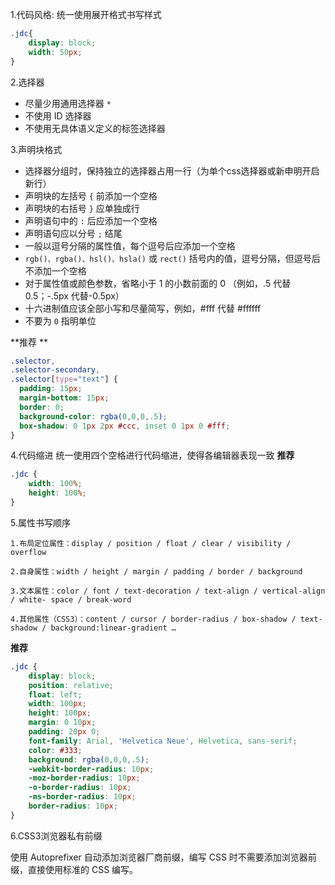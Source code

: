1.代码风格: 统一使用展开格式书写样式
``` css
.jdc{
    display: block;
    width: 50px;
}
```

2.选择器
+ 尽量少用通用选择器 `*`
+ 不使用 ID 选择器
+ 不使用无具体语义定义的标签选择器

3.声明块格式
+ 选择器分组时，保持独立的选择器占用一行（为单个css选择器或新申明开启新行）
+ 声明块的左括号 `{` 前添加一个空格
+ 声明块的右括号 `}` 应单独成行
+ 声明语句中的 `:` 后应添加一个空格
+ 声明语句应以分号 `;` 结尾
+ 一般以逗号分隔的属性值，每个逗号后应添加一个空格
+ `rgb()、rgba()、hsl()、hsla()` 或 `rect()` 括号内的值，逗号分隔，但逗号后不添加一个空格
+ 对于属性值或颜色参数，省略小于 1 的小数前面的 0 （例如，.5 代替 0.5；-.5px 代替-0.5px）
+ 十六进制值应该全部小写和尽量简写，例如，#fff 代替 #ffffff
+ 不要为 `0` 指明单位

**推荐 **
``` css
.selector,
.selector-secondary,
.selector[type="text"] {
  padding: 15px;
  margin-bottom: 15px;
  border: 0;
  background-color: rgba(0,0,0,.5);
  box-shadow: 0 1px 2px #ccc, inset 0 1px 0 #fff;
}
```

4.代码缩进
统一使用四个空格进行代码缩进，使得各编辑器表现一致
**推荐**
``` css
.jdc {
    width: 100%;
    height: 100%;
}
```

5.属性书写顺序

    1.布局定位属性：display / position / float / clear / visibility / overflow

    2.自身属性：width / height / margin / padding / border / background

    3.文本属性：color / font / text-decoration / text-align / vertical-align / white- space / break-word

    4.其他属性（CSS3）：content / cursor / border-radius / box-shadow / text-shadow / background:linear-gradient …

**推荐**
``` css
.jdc {
    display: block;
    position: relative;
    float: left;
    width: 100px;
    height: 100px;
    margin: 0 10px;
    padding: 20px 0;
    font-family: Arial, 'Helvetica Neue', Helvetica, sans-serif;
    color: #333;
    background: rgba(0,0,0,.5);
    -webkit-border-radius: 10px;
    -moz-border-radius: 10px;
    -o-border-radius: 10px;
    -ms-border-radius: 10px;
    border-radius: 10px;
}
```

6.CSS3浏览器私有前缀

使用 Autoprefixer 自动添加浏览器厂商前缀，编写 CSS 时不需要添加浏览器前缀，直接使用标准的 CSS 编写。

